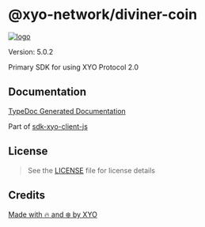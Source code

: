 # @xyo-network/diviner-coin

[![logo][]](https://xyo.network)

Version: 5.0.2

Primary SDK for using XYO Protocol 2.0

## Documentation

[TypeDoc Generated Documentation](https://gitbook.xyo.network/xyo-data-lab/xyo-reference/package-documentation/xyo-network__diviner-coin)

Part of [sdk-xyo-client-js](https://www.npmjs.com/package/@xyo-network/sdk-xyo-client-js)

## License

> See the [LICENSE](LICENSE) file for license details

## Credits

[Made with 🔥 and ❄️ by XYO](https://xyo.network)

[logo]: https://cdn.xy.company/img/brand/XYO_full_colored.png